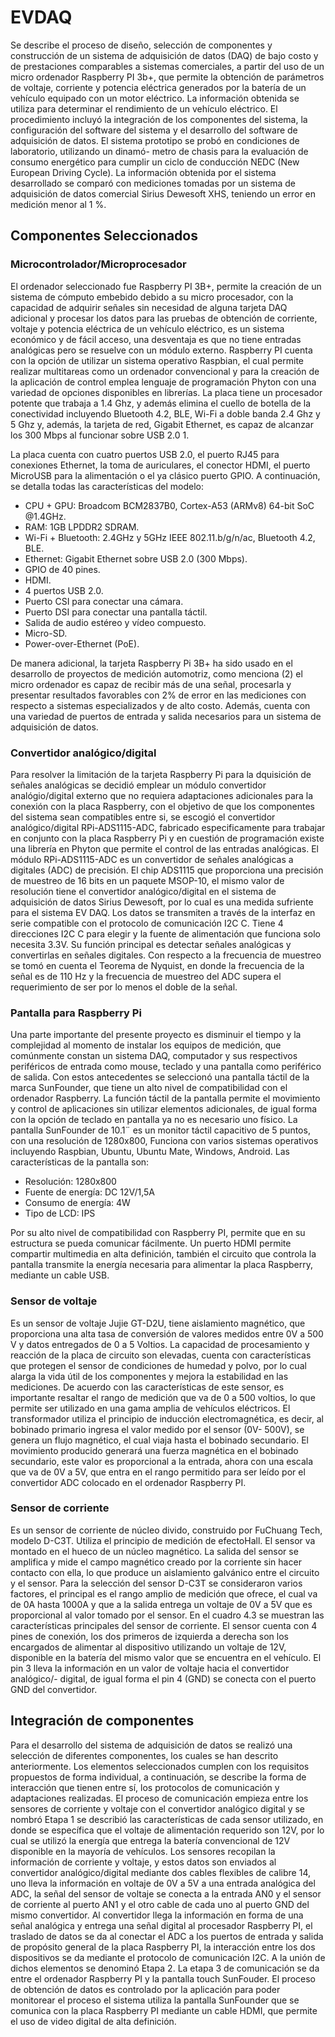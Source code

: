 # EVDAQ

Se describe el proceso de diseño, selección de componentes y
construcción de un sistema de adquisición de datos (DAQ) de bajo costo y de prestaciones
comparables a sistemas comerciales, a partir del uso de un micro ordenador
Raspberry PI 3b+, que permite la obtención de parámetros de voltaje, corriente y
potencia eléctrica generados por la batería de un vehículo equipado con un motor
eléctrico. La información obtenida se utiliza para determinar el rendimiento de un
vehículo eléctrico.
El procedimiento incluyó la integración de los componentes del sistema, la configuración 
del software del sistema y el desarrollo del software de adquisición de datos.
El sistema prototipo se probó en condiciones de laboratorio, utilizando un dinamó-
metro de chasis para la evaluación de consumo energético para cumplir un ciclo de
conducción NEDC (New European Driving Cycle).
La información obtenida por el sistema desarrollado se comparó con mediciones
tomadas por un sistema de adquisición de datos comercial Sirius Dewesoft XHS,
teniendo un error en medición menor al 1 %.

## Componentes Seleccionados

### Microcontrolador/Microprocesador

El ordenador seleccionado fue Raspberry PI 3B+, permite la creación de un sistema
de cómputo embebido debido a su micro procesador, con la capacidad de adquirir
señales sin necesidad de alguna tarjeta DAQ adicional y procesar los datos para las
pruebas de obtención de corriente, voltaje y potencia eléctrica de un vehículo eléctrico,
es un sistema económico y de fácil acceso, una desventaja es que no tiene entradas
analógicas pero se resuelve con un módulo externo.
Raspberry PI cuenta con la opción de utilizar un sistema operativo Raspbian, el
cual permite realizar multitareas como un ordenador convencional y para la creación
de la aplicación de control emplea lenguaje de programación Phyton con una variedad
de opciones disponibles en librerías. La placa tiene un procesador potente que
trabaja a 1.4 Ghz, y además elimina el cuello de botella de la conectividad incluyendo
Bluetooth 4.2, BLE, Wi-Fi a doble banda 2.4 Ghz y 5 Ghz y, además, la tarjeta de
red, Gigabit Ethernet, es capaz de alcanzar los 300 Mbps al funcionar sobre USB 2.0 1.

La placa cuenta con cuatro puertos USB 2.0, el puerto RJ45 para conexiones
Ethernet, la toma de auriculares, el conector HDMI, el puerto MicroUSB para la
alimentación o el ya clásico puerto GPIO.
A continuación, se detalla todas las características del modelo:
- CPU + GPU: Broadcom BCM2837B0, Cortex-A53 (ARMv8) 64-bit SoC @1.4GHz.
- RAM: 1GB LPDDR2 SDRAM.
- Wi-Fi + Bluetooth: 2.4GHz y 5GHz IEEE 802.11.b/g/n/ac, Bluetooth 4.2, BLE.
- Ethernet: Gigabit Ethernet sobre USB 2.0 (300 Mbps).
- GPIO de 40 pines.
- HDMI.
- 4 puertos USB 2.0.
- Puerto CSI para conectar una cámara.
- Puerto DSI para conectar una pantalla táctil.
- Salida de audio estéreo y vídeo compuesto.
- Micro-SD.
- Power-over-Ethernet (PoE).

De manera adicional, la tarjeta Raspberry Pi 3B+ ha sido usado en el desarrollo de
proyectos de medición automotriz, como menciona (2) el micro ordenador es capaz
de recibir más de una señal, procesarla y presentar resultados favorables con 2% de
error en las mediciones con respecto a sistemas especializados y de alto costo. Además,
cuenta con una variedad de puertos de entrada y salida necesarios para un sistema
de adquisición de datos.

### Convertidor analógico/digital

Para resolver la limitación de la tarjeta Raspberry Pi para la dquisición de señales
analógicas se decidió emplear un módulo convertidor analógio/digital externo que no
requiera adaptaciones adicionales para la conexión con la placa Raspberry, con el objetivo
de que los componentes del sistema sean compatibles entre si, se escogió el convertidor
analógico/digital RPi-ADS1115-ADC, fabricado especificamente
para trabajar en conjunto con la placa Raspberry Pi y en cuestión de programación
existe una librería en Phyton que permite el control de las entradas analógicas.
El módulo RPi-ADS1115-ADC es un convertidor de señales analógicas a digitales
(ADC) de precisión. El chip ADS1115 que proporciona una precisión de muestreo de
16 bits en un paquete MSOP-10, el mismo valor de resolución tiene el convertidor
analógico/digital en el sistema de adquisición de datos Sirius Dewesoft, por lo cual es
una medida sufriente para el sistema EV DAQ.
Los datos se transmiten a través de la interfaz en serie compatible con el protocolo
de comunicación I2C C. Tiene 4 direcciones I2C C para elegir y la fuente de
alimentación que funciona solo necesita 3.3V. Su función principal es detectar señales
analógicas y convertirlas en señales digitales.
Con respecto a la frecuencia de muestreo se tomó en cuenta el Teorema de Nyquist,
en donde la frecuencia de la señal es de 110 Hz y la frecuencia de muestreo del ADC
supera el requerimiento de ser por lo menos el doble de la señal.

### Pantalla para Raspberry Pi

Una parte importante del presente proyecto es disminuir el tiempo y la complejidad
al momento de instalar los equipos de medición, que comúnmente constan un
sistema DAQ, computador y sus respectivos periféricos de entrada como mouse, teclado
y una pantalla como periférico de salida. Con estos antecedentes se seleccionó
una pantalla táctil de la marca SunFounder, que tiene un alto nivel
de compatibilidad con el ordenador Raspberry.
La función táctil de la pantalla permite el movimiento y control de aplicaciones
sin utilizar elementos adicionales, de igual forma con la opción de teclado en pantalla
ya no es necesario uno físico.
La pantalla SunFounder de 10.1¨ es un monitor táctil capacitivo de 5 puntos,
con una resolución de 1280x800, Funciona con varios sistemas operativos incluyendo
Raspbian, Ubuntu, Ubuntu Mate, Windows, Android.
Las características de la pantalla son:
- Resolución: 1280x800
- Fuente de energía: DC 12V/1,5A
- Consumo de energía: 4W
- Tipo de LCD: IPS

Por su alto nivel de compatibilidad con Raspberry PI, permite que en su estructura se
pueda comunicar fácilmente. Un puerto HDMI permite compartir multimedia en alta
definición, también el circuito que controla la pantalla transmite la energía necesaria
para alimentar la placa Raspberry, mediante un cable USB.

### Sensor de voltaje

Es un sensor de voltaje Jujie GT-D2U, tiene aislamiento magnético,
que proporciona una alta tasa de conversión de valores medidos entre 0V a 500 V y
datos entregados de 0 a 5 Voltios.
La capacidad de procesamiento y reacción de la placa de circuito son
elevadas, cuenta con características que protegen el sensor de condiciones de humedad
y polvo, por lo cual alarga la vida útil de los componentes y mejora la estabilidad en
las mediciones.
De acuerdo con las características de este sensor, es importante resaltar el rango de
medición que va de 0 a 500 voltios, lo que permite ser utilizado en una gama amplia
de vehículos eléctricos.
El transformador utiliza el principio de inducción electromagnética, es decir, al
bobinado primario ingresa el valor medido por el sensor (0V- 500V), se genera un 
flujo magnético, el cual viaja hasta el bobinado secundario. El movimiento producido
generará una fuerza magnética en el bobinado secundario, este valor es proporcional
a la entrada, ahora con una escala que va de 0V a 5V, que entra en el rango permitido
para ser leído por el convertidor ADC colocado en el ordenador Raspberry PI.

### Sensor de corriente

Es un sensor de corriente de núcleo divido, construido por FuChuang Tech, modelo
D-C3T. Utiliza el principio de medición de efectoHall. El sensor va montado en el 
hueco de un núcleo magnético. La salida del sensor se amplifica y mide el campo magnético 
creado por la corriente sin hacer contacto con ella, lo que produce un aislamiento 
galvánico entre el circuito y el sensor.
Para la selección del sensor D-C3T se consideraron varios factores, el principal es
el rango amplio de medición que ofrece, el cual va de 0A hasta 1000A y que a la salida
entrega un voltaje de 0V a 5V que es proporcional al valor tomado por el sensor. En
el cuadro 4.3 se muestran las características principales del sensor de corriente.
El sensor cuenta con 4 pines de conexión, los dos primeros de izquierda a derecha son 
los encargados de alimentar al dispositivo utilizando un voltaje de 12V, disponible en 
la batería del mismo valor que se encuentra en el vehículo.
El pin 3 lleva la información en un valor de voltaje hacia el convertidor analógico/-
digital, de igual forma el pin 4 (GND) se conecta con el puerto GND del convertidor.

## Integración de componentes

Para el desarrollo del sistema de adquisición de datos se realizó una selección de
diferentes componentes, los cuales se han descrito anteriormente. Los elementos seleccionados
cumplen con los requisitos propuestos de forma individual, a continuación,
se describe la forma de interacción que tienen entre sí, los protocolos de comunicación
y adaptaciones realizadas.
El proceso de comunicación empieza entre los sensores de corriente y voltaje con
el convertidor analógico digital y se nombró Etapa 1
se describió las características de cada sensor utilizado,
en donde se específica que el voltaje de alimentación requerido son 12V, por lo cual se
utilizó la energía que entrega la batería convencional de 12V disponible en la mayoría
de vehículos. Los sensores recopilan la información de corriente y voltaje, y estos datos
son enviados al convertidor analógico/digital mediante dos cables flexibles de calibre
14, uno lleva la información en voltaje de 0V a 5V a una entrada analógica del ADC, la señal del sensor de voltaje se conecta a la entrada AN0 y el sensor de corriente al puerto AN1 y el otro cable de cada uno al
puerto GND del mismo convertidor.
Al convertidor llega la información en forma de una señal analógica y entrega una
señal digital al procesador Raspberry PI, el traslado de datos se da al conectar el ADC
a los puertos de entrada y salida de propósito general de la placa Raspberry PI, la interacción entre los dos dispositivos se da mediante el protocolo de comunicación I2C. A la unión de dichos elementos se
denominó Etapa 2.
La etapa 3 de comunicación se da entre el ordenador Raspberry PI y la pantalla
touch SunFouder. El proceso de obtención de datos es controlado por
la aplicación para poder monitorear el proceso el sistema
utiliza la pantalla SunFounder que se comunica con la placa Raspberry PI mediante
un cable HDMI, que permite el uso de video digital de alta definición.
